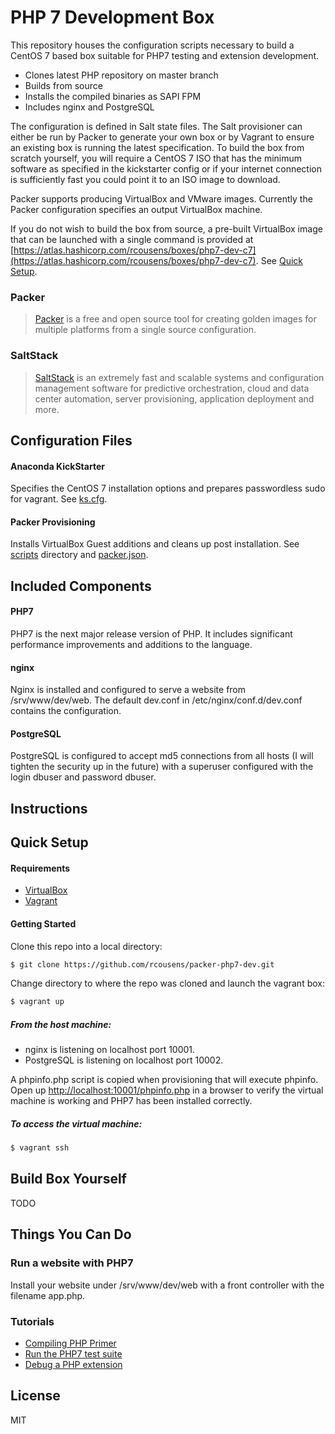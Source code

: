 PHP 7 Development Box
=====================


This repository houses the configuration scripts necessary to build a CentOS 7 based box suitable for PHP7 testing and extension development.

 - Clones latest PHP repository on master branch 
 - Builds from source
 - Installs the compiled binaries as SAPI FPM
 - Includes nginx and PostgreSQL

The configuration is defined in Salt state files. The Salt provisioner can either be run by Packer to generate your own box or by Vagrant to ensure an existing box is running the latest specification. To build the box from scratch yourself, you will require a CentOS 7 ISO that has the minimum software as specified in the kickstarter config or if your internet connection is sufficiently fast you could point it to an ISO image to download.

Packer supports producing VirtualBox and VMware images. Currently the Packer configuration specifies an output VirtualBox machine.

If you do not wish to build the box from source, a pre-built VirtualBox image that can be launched with a single command is provided at [https://atlas.hashicorp.com/rcousens/boxes/php7-dev-c7](https://atlas.hashicorp.com/rcousens/boxes/php7-dev-c7). See [Quick Setup](#quick-setup).

### Packer

> [Packer] is a free and open source tool for creating golden images for multiple platforms from a single source configuration.

### SaltStack


> [SaltStack] is an extremely fast and scalable systems and configuration management software for predictive orchestration, cloud and data center automation, server provisioning, application deployment and more.

## Configuration Files

#### Anaconda KickStarter

Specifies the CentOS 7 installation options and prepares passwordless sudo for vagrant. See [ks.cfg].

#### Packer Provisioning

Installs VirtualBox Guest additions and cleans up post installation. See [scripts] directory and [packer.json].

## Included Components

#### PHP7

PHP7 is the next major release version of PHP. It includes significant performance improvements and additions to the language.

#### nginx

Nginx is installed and configured to serve a website from /srv/www/dev/web. The default dev.conf in /etc/nginx/conf.d/dev.conf contains the configuration.

#### PostgreSQL

PostgreSQL is configured to accept md5 connections from all hosts (I will tighten the security up in the future) with a superuser configured with the login dbuser and password dbuser.

Instructions
------------

## Quick Setup


#### Requirements
* [VirtualBox]
* [Vagrant]

#### Getting Started

Clone this repo into a local directory:
```sh
$ git clone https://github.com/rcousens/packer-php7-dev.git
```
Change directory to where the repo was cloned and launch the vagrant box:
```sh
$ vagrant up
```

##### From the host machine:  
* nginx is listening on localhost port 10001.  
* PostgreSQL is listening on localhost port 10002.

A phpinfo.php script is copied when provisioning that will execute phpinfo. Open up [http://localhost:10001/phpinfo.php](http://localhost:10001/phpinfo.php) in a browser to verify the virtual machine is working and PHP7 has been installed correctly.

##### To access the virtual machine:
```sh
$ vagrant ssh
```

Build Box Yourself
------------------
TODO

Things You Can Do
-----------------

### Run a website with PHP7

Install your website under /srv/www/dev/web with a front controller with the filename app.php.

### Tutorials
* [Compiling PHP Primer][0]
* [Run the PHP7 test suite][1]
* [Debug a PHP extension][2]

License
-------

MIT

[Packer]:https://www.packer.io/
[SaltStack]:http://saltstack.com/
[ks.cfg]:https://github.com/rcousens/packer-php7-dev/blob/master/packer/http/ks.cfg
[scripts]:https://github.com/rcousens/packer-php7-dev/tree/master/packer/scripts
[packer.json]:https://github.com/rcousens/packer-php7-dev/blob/master/packer/packer.json
[Vagrant]:https://www.vagrantup.com/
[VirtualBox]:https://www.virtualbox.org/
[0]:https://github.com/rcousens/packer-php7-dev/blob/master/doc/00-primer-compiling-php.md
[1]:https://github.com/rcousens/packer-php7-dev/blob/master/doc/01-running-tests.md
[2]:https://github.com/rcousens/packer-php7-dev/blob/master/doc/02-debug-php-extension.md

